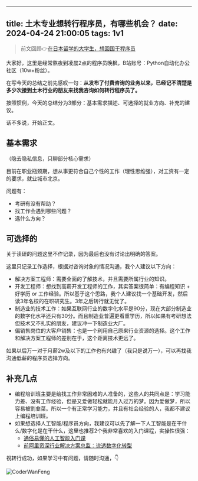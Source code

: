 
---
title: 土木专业想转行程序员，有哪些机会？
date: 2024-04-24 21:00:05
tags: 1v1
---


> 前文回顾👉[在日本留学的大学生，想回国干程序员](http://www.python4office.cn/work-story/1v1/2024/4/20240419-Japan/)


大家好，这里是经常熬夜到凌晨2点的程序员晚枫，B站账号：Python自动化办公社区（10w+粉丝）。


在写今天的总结之前先感叹一句：**从发布了付费咨询的业务以来，已经记不清楚是多少次接到土木行业的朋友来找我咨询如何转行程序员了。**

按照惯例，今天的总结分为3部分：基本需求描述、可选择的就业方向、补充的建议。

话不多说，开始正文。

## 基本需求

（隐去隐私信息，只聊部分核心需求）

目前在职业瓶颈期，想从事更符合自己个性的工作（理性思维强），对工资有一定的要求，就业城市北京。

问题有：

- 考研有没有帮助？
- 找工作会遇到哪些问题？
- 选什么方向？

## 可选择的

关于读研的问题这里不作记录，因为最后也没有讨论出明确的答案。

这里只记录工作选择，根据对咨询对象的情况沟通，我个人建议以下方向：

- 解决方案工程师：需要全面的了解技术，并且需要所属行业的知识。
- 开发工程师：想找到高薪开发工程师的工作，其实答案很简单：有编程知识 + 好学历 or 工作经验。所以基于这个思路，我个人建议找一个基础开发，然后读3年名校的在职研究生。3年之后转行就无忧了。
- 制造业的技术工作：如果互联网行业的数字化水平是90分，现在大部分制造业的数字化水平还只有30分。而且制造业普遍更看重学历，所以如果有考研想法但技术又不扎实的朋友，建议冲一下制造业大厂。
- 偏销售岗位的大客户销售：也是一个利用自己原来行业资源的选择。这个工作和解决方案工程师的差别在于，这个距离技术更远了。

如果以后万一对于月薪2w及以下的工作也有兴趣了（我只是说万一），可以再找我沟通低薪的程序员选择方向。

## 补充几点

- 编程培训班主要是给找工作非常困难的人准备的，这些人的共同点是：学习能力差、没有工作经验，但是又爱做轻松就能月入过万的梦。因为爱做梦，所以容易被割韭菜。所以一个有正常学习能力，并且有社会经验的人，我都不建议上编程培训班。
- 如果想选择人工智能/程序员方向，我建议可以先了解一下人工智能是在干什么/数字化是在干什么，这里也推荐2个我非常喜欢的入门课程，实操性很强：
  - [通俗易懂的人工智能入门课](http://gk.link/a/119FW)
  - [前阿里资深行业解决方案总监：说透数字化转型](http://gk.link/a/10EfK)

祝转行成功，如果学习中有问题，请随时沟通，👇

![CoderWanFeng](https://cos.python-office.com/wechat/qr-code.jpg)


